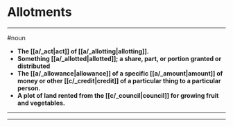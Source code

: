 # Allotments
---
#noun
- **The [[a/_act|act]] of [[a/_allotting|allotting]].**
- **Something [[a/_allotted|allotted]]; a share, part, or portion granted or distributed**
- **The [[a/_allowance|allowance]] of a specific [[a/_amount|amount]] of money or other [[c/_credit|credit]] of a particular thing to a particular person.**
- **A plot of land rented from the [[c/_council|council]] for growing fruit and vegetables.**
---
---

